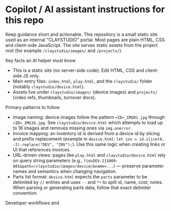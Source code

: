 <!-- Copied/created for clayweb.github.io (metaclay) -->
# Copilot / AI assistant instructions for this repo

Keep guidance short and actionable. This repository is a small static site used as an internal "CLAYSTUDIO" portal. Most pages are plain HTML, CSS and client-side JavaScript. The site serves static assets from the project root (for example `/claystudio/images/` and `/projects/`).

Key facts an AI helper must know
- This is a static site (no server-side code). Edit HTML, CSS and client-side JS only.
- Main entry files: `index.html`, `play.html`, and the `claystudio/` folder (notably `claystudio/device.html`).
- Assets live under `claystudio/images/` (device images) and `projects/` (video refs, thumbnails, turnover docs).

Primary patterns to follow
- Image naming: device images follow the pattern `<ID>_IMG01.jpg` through `<ID>_IMG16.jpg`. See `claystudio/device.html` which attempts to load up to 16 images and removes missing ones via `img.onerror`.
- Invoice mapping: an inventory id is derived from a device id by slicing and prefix replacement (example in `device.html`: `let inv = id.slice(0, -2).replace("DEV", "INV");`). Use this same logic when creating links or UI that references invoices.
- URL-driven views: pages like `play.html` and `claystudio/device.html` rely on query string parameters (e.g., `?id=DEV-211009-A01&path=/claystudio/images/device/&name=...`) — preserve parameter names and semantics when changing navigation.
- Parts list format: `device.html` expects the `parts` parameter to be delimited by `//` entries and uses ` -- ` and ` ** ` to split id, name, cost, notes. When parsing or generating parts data, follow that exact delimiter convention.

Developer workflows and